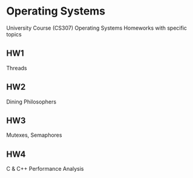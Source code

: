 # Operating Systems
 University Course (CS307) Operating Systems Homeworks with specific topics
 
## **HW1**
Threads
## **HW2**
Dining Philosophers 
## **HW3**
Mutexes, Semaphores
## **HW4**
C & C++ Performance Analysis


